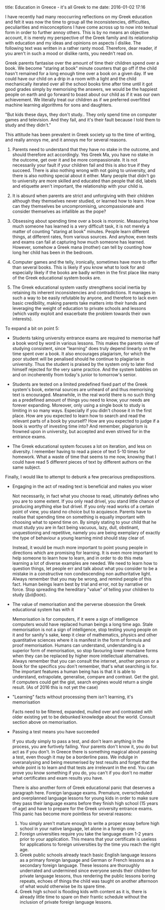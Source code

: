title: Education in Greece - it's all Greek to me
date: 2016-01-02 17:16

I have recently had many reoccurring reflections on my Greek education and felt it was now the time to group
all the inconsistencies, difficulties, peculiarities and misconceptions I have come across up to now into textual form
in order to further annoy others. 
This is by no means an objective account, it is merely my perspective of the Greek family
and its relationship with education and my ideas and opinions on aspects I dislike.
The following text was written in a rather ranty mood. Therefore, dear reader, if you aren't in such a mood
or dislike rants, you needn't read on.

Greek parents fantasise over the amount of time their children spend over a book. We become 
"staring at book" minute counters that go off if the child hasn't remained for a long
enough time over a book on a given day. If we could have
our child on a drip in a room with a light and the child mechanically iterated over all
the school books time after time until it got good grades simply by memorising the answers,
we would be the happiest people on earth and go forward to boast about our child as if it was our
own achievement. We literally treat our children as if we preferred overfitted machine learning algorithms
for sons and daughters.

"But kids these days, they don't study..
They only spend time on computer games and television. And they fail, and it's their fault because I told
them to study and they didn't."

This attitude has been prevalent in Greek society up to the time of writing, and really annoys me,
and it annoys me for several reasons.

1. Parents need to understand that they have no stake in the outcome, and should therefore act accordingly. Yes Greek Ma,
you have no stake in the outcome, get over it and be more compassionate.
It is not necessarily your fault if your children fail and this is also true if they succeed.
There is also nothing wrong with not going to university, and there is also nothing special about it either.
Many people that didn't go to university are more skilled and educated than people that did, labels and 
etiquette aren't important, the relationship with your child is.

2. It is absurd when parents are strict and unforgiving with their children although they themselves never studied, or
learned how to learn. How can they themselves be uncompromising, uncompassionate
and consider themselves as infallible as the pope?

3. Obsessing about spending time over a book is moronic. Measuring how much someone has learned is a very
difficult task, it is not merely a matter of counting "staring at book" minutes.
People learn different things, at different rates, from various sources.
And anyhow, even tests and exams can fail at capturing how much someone has learned. However, somehow 
a Greek mana (mother) can tell by counting how long her child has been in the bedroom.

4. Computer games and the telly, ironically, sometimes have more to offer than several books. This is likely
if you know what to look for and especially likely if the books are badly written in the first place
like many of the Greek educational system books are.

5. The Greek educational system vastly strengthens social inertia by retaining its inherent inconsistencies and
contradictions. It manages in such a way to be easily refutable by anyone, and therefore to lack even
basic credibility, making parents take matters into their hands
and leveraging the weight of education to private schools and lessons (which vastly exploit and exacerbate the problem towards their own interests).

To expand a bit on point 5:

* Students taking university entrance exams are required to memorise half a book word by word in various
lessons. This makes the parents view of studying consistent, since "learning" does truly depend linearly on
the time spent over a book. It also encourages plagiarism, for which the poor student will be penalised should he
continue to plagiarise in university. Thus the student is praised by the system only to later find himself rejected
for the very same practice. And the system babbles on and on incoherently from today's junior to tomorrow's senior.

* Students are tested on a limited predefined fixed part of the Greek system's book, external sources are unheard of 
and thus memorising text is encouraged.
Meanwhile, in the real world there is no such thing as a predefined amount of things you need to know,
your needs are forever expanding. Moreover, only using a single book to study is limiting in so many ways.
Especially if you didn't choose it in the first place. How are you expected to learn how to search and read
the relevant parts of a book by yourself? How are you expected to judge if a book is worthy of investing time
into? And remember, plagiarism is frowned upon in university, but accepted and even strived for in the entrance exams.

* The Greek educational system focuses a lot on iteration, and less on diversity. I remember having to read a piece
of text 5-10 times for homework. What a waste of time that seems to me now, knowing that I could have read 5 different
pieces of text by different authors on the same subject.

Finally, I would like to attempt to debunk a few precarious predispositions.

* Engaging in the act of reading text is beneficial and makes you wiser

	Not necessarily, in fact what you choose to read, ultimately defines who you are to some extent.
	If you only read drivel, you stand little chance of producing anything else but drivel. If you only 
	read works of a certain point of view, you stand no choice but to acquiesce.
	Parents have to realise that spending time on something is equally important with choosing
	what to spend time on. By simply stating to your child that he must study you are in fact being vacuous,
	lazy, dull, obstinant, unquestioning and repetitive, namely you are being exemplary of exactly the type of
	behaviour a young learning mind should stay clear of.

	Instead, it would be much more important to point young people in directions which are promising for 
	learning. It is even more important to help someone to learn how to learn, and in order to do this meta 
	learning a lot of diverse examples are needed. We need to learn how to question things, let people
	err and talk about what you consider to be a mistake in a constructive non condescending non authoritative
	light. Always remember that you may be wrong, and remind people of this fact.
	Human beings learn best by trial and error, not by narrative or force. Stop spreading
	the hereditary "value" of telling your children to study (Διάβασε).

* The value of memorisation and the perverse obsession the Greek educational system has with it

	Memorisation is for computers, if it were a sign of intelligence computers would have replaced human beings
	a long time ago. Stale memorisation is not a sign of intelligence, stop testing young people
	on it and for sanity's sake, keep it clear of mathematics, physics and other quantitative sciences where it is
	manifest in the form of formula and proof memorisation. Humans can understand, understanding is a superior form
	of memorisation, so stop favouring lower mundane forms when they can be replaced by higher more intellectual
	alternatives. Always remember that you
	can consult the internet, another person or a book for the specifics you don't remember, that's what searching
	is for. The important features a human being has is that it is able to understand, extrapolate, generalise,
	compare and contrast. Get the gist. If computers could get the gist, search engines would return a single result.
	(As of 2016 this is not yet the case)

* "Learning" facts without processing them isn't learning, it's memorisation

	Facts need to be filtered, expanded, mulled over and contrasted with older existing yet to be debunked
	knowledge about the world. Consult section above on memorisation.

* Passing a test means you have succeeded

	If you study simply to pass a test, and don't learn anything in the process, you are furtively failing.
	Your parents don't know it, you do but act as if you don't.
	In Greece there is something magical about passing a test, even though it may be a borderline pass. We
	indulge in overanalysing and being mesmerised by test results and forget that the whole point is to
	learn and that tests are irrelevant in the end. You can prove you know something if you do, you can't
	if you don't no matter what certificates and exam results you have.

	There is also another form of Greek educational panic that deserves a paragraph here.
	Foreign language exams. Premature,
	overscheduled and overplanned language lessons for young kids in order to make sure they pass
	their language exams before they finish high school (15 years of age) and have to prepare
	for the Greek university entrance exams. This panic has become more pointless for several reasons:

	1. You simply aren't mature enough to write a proper essay before high school in your native language,
	let alone in a foreign one.
	2. Foreign universities require you take the language exam 1-2 years prior to your application. This means
	that your certificate is useless for applications to foreign universities by the time you reach the right
	age.
	3. Greek public schools already teach basic English language lessons as a primary foreign language
	and German or French lessons as a secondary foreign language. These lessons are thoroughly underrated
	and undermined since everyone sends their children for private language lessons,
	thus rendering the public lessons boring repeats, echoes of things the child was taught on another afternoon
	of what would otherwise be its spare time.
	4. Greek high school is flooding kids with content as it is, there is already little time to spare on their
	frantic schedule without the inclusion of private foreign language lessons.

